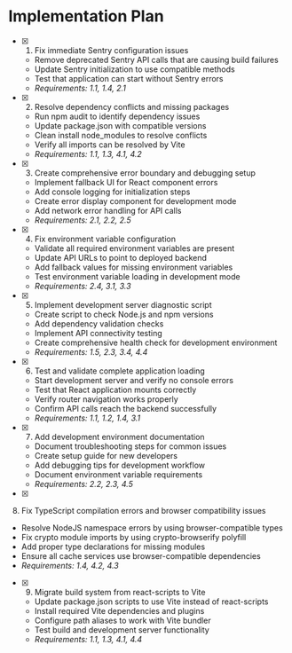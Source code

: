 # Implementation Plan

- [x] 1. Fix immediate Sentry configuration issues
  - Remove deprecated Sentry API calls that are causing build failures
  - Update Sentry initialization to use compatible methods
  - Test that application can start without Sentry errors
  - _Requirements: 1.1, 1.4, 2.1_

- [x] 2. Resolve dependency conflicts and missing packages
  - Run npm audit to identify dependency issues
  - Update package.json with compatible versions
  - Clean install node_modules to resolve conflicts
  - Verify all imports can be resolved by Vite
  - _Requirements: 1.1, 1.3, 4.1, 4.2_

- [x] 3. Create comprehensive error boundary and debugging setup
  - Implement fallback UI for React component errors
  - Add console logging for initialization steps
  - Create error display component for development mode
  - Add network error handling for API calls
  - _Requirements: 2.1, 2.2, 2.5_

- [x] 4. Fix environment variable configuration
  - Validate all required environment variables are present
  - Update API URLs to point to deployed backend
  - Add fallback values for missing environment variables
  - Test environment variable loading in development mode
  - _Requirements: 2.4, 3.1, 3.3_

- [x] 5. Implement development server diagnostic script
  - Create script to check Node.js and npm versions
  - Add dependency validation checks
  - Implement API connectivity testing
  - Create comprehensive health check for development environment
  - _Requirements: 1.5, 2.3, 3.4, 4.4_

- [x] 6. Test and validate complete application loading
  - Start development server and verify no console errors
  - Test that React application mounts correctly
  - Verify router navigation works properly
  - Confirm API calls reach the backend successfully
  - _Requirements: 1.1, 1.2, 1.4, 3.1_

- [x] 7. Add development environment documentation
  - Document troubleshooting steps for common issues
  - Create setup guide for new developers
  - Add debugging tips for development workflow
  - Document environment variable requirements
  - _Requirements: 2.2, 2.3, 4.5_
- [x]
 8. Fix TypeScript compilation errors and browser compatibility issues
  - Resolve NodeJS namespace errors by using browser-compatible types
  - Fix crypto module imports by using crypto-browserify polyfill
  - Add proper type declarations for missing modules
  - Ensure all cache services use browser-compatible dependencies
  - _Requirements: 1.4, 4.2, 4.3_

- [x] 9. Migrate build system from react-scripts to Vite
  - Update package.json scripts to use Vite instead of react-scripts
  - Install required Vite dependencies and plugins
  - Configure path aliases to work with Vite bundler
  - Test build and development server functionality
  - _Requirements: 1.1, 1.3, 4.1, 4.4_